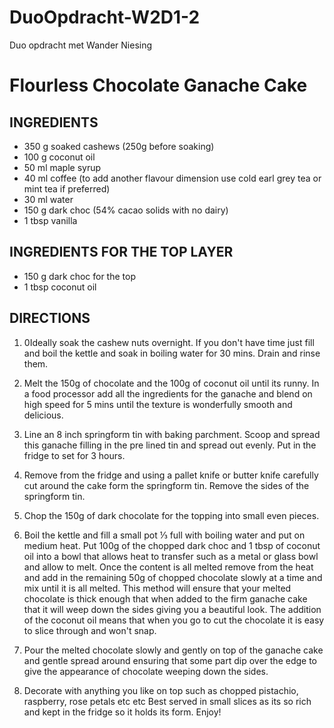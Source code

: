 # DuoOpdracht-W2D1-2
 Duo opdracht met Wander Niesing
 
 # Flourless Chocolate Ganache Cake

 ## INGREDIENTS

 * 350 g soaked cashews (250g before soaking)
 * 100 g coconut oil
 * 50 ml maple syrup
 * 40 ml coffee (to add another flavour dimension use cold earl grey tea or mint tea if preferred)
 * 30 ml water
 * 150 g dark choc (54% cacao solids with no dairy)
 * 1 tbsp vanilla

## INGREDIENTS FOR THE TOP LAYER
 * 150 g dark choc for the top
 * 1 tbsp coconut oil
 
## DIRECTIONS
1. 0Ideally soak the cashew nuts overnight. If you don't have time just fill and boil the kettle and soak in boiling water for 30 mins. Drain and rinse them.

2. Melt the 150g of chocolate and the 100g of coconut oil until its runny. In a food processor add all the ingredients for the ganache and blend on high speed for 5 mins until the texture is wonderfully smooth and delicious.

3. Line an 8 inch springform tin with baking parchment. Scoop and spread this ganache filling in the pre lined tin and spread out evenly. Put in the fridge to set for 3 hours.

4. Remove from the fridge and using a pallet knife or butter knife carefully cut around the cake form the springform tin. Remove the sides of the springform tin.

5. Chop the 150g of dark chocolate for the topping into small even pieces.

6. Boil the kettle and fill a small pot ⅓ full with boiling water and put on medium heat. Put 100g of the chopped dark choc and 1 tbsp of coconut oil into a bowl that allows heat to transfer such as a metal or glass bowl and allow to melt. Once the content is all melted remove from the heat and add in the remaining 50g of chopped chocolate slowly at a time and mix until it is all melted. This method will ensure that your melted chocolate is thick enough that when added to the firm ganache cake that it will weep down the sides giving you a beautiful look. The addition of the coconut oil means that when you go to cut the chocolate it is easy to slice through and won't snap.

7. Pour the melted chocolate slowly and gently on top of the ganache cake and gentle spread around ensuring that some part dip over the edge to give the appearance of chocolate weeping down the sides.

8. Decorate with anything you like on top such as chopped pistachio, raspberry, rose petals etc etc
Best served in small slices as its so rich and kept in the fridge so it holds its form. Enjoy!